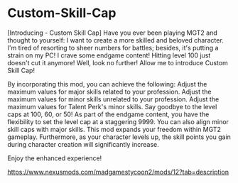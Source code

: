 # Custom-Skill-Cap
[Introducing - Custom Skill Cap]
Have you ever been playing MGT2 and thought to yourself:
I want to create a more skilled and beloved character.
I'm tired of resorting to sheer numbers for battles; besides, it's putting a strain on my PC!
I crave some endgame content! Hitting level 100 just doesn't cut it anymore!
Well, look no further! Allow me to introduce Custom Skill Cap!

By incorporating this mod, you can achieve the following:
Adjust the maximum values for major skills related to your profession.
Adjust the maximum values for minor skills unrelated to your profession.
Adjust the maximum values for Talent Perk's minor skills.
Say goodbye to the level caps at 100, 60, or 50!
As part of the endgame content, you have the flexibility to set the level cap at a staggering 9999.
You can also align minor skill caps with major skills. This mod expands your freedom within MGT2 gameplay.
Furthermore, as your character levels up, the skill points you gain during character creation will significantly increase.

Enjoy the enhanced experience!

https://www.nexusmods.com/madgamestycoon2/mods/12?tab=description